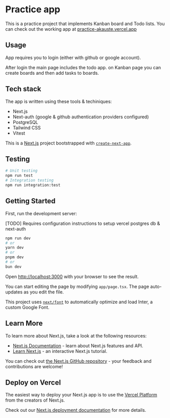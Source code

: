 # Practice app

This is a practice project that implements Kanban board and Todo lists. You can check out the working app at
[practice-akauste.vercel.app](https://practice-akauste.vercel.app)

## Usage

App requires you to login (either with github or google account).

After login the main page includes the todo app.
on Kanban page you can create boards and then add tasks to boards.

## Tech stack

The app is written using these tools & techiniques:

- Next.js
- Next-auth (google & github authentication providers configured)
- PostgreSQL
- Tailwind CSS
- Vitest

This is a [Next.js](https://nextjs.org/) project bootstrapped with [`create-next-app`](https://github.com/vercel/next.js/tree/canary/packages/create-next-app).

## Testing

```bash
# Unit testing
npm run test
# Integration testing
npm run integration:test
```

## Getting Started

First, run the development server:

[TODO] Requires configuration instructions to setup vercel postgres db & next-auth

```bash
npm run dev
# or
yarn dev
# or
pnpm dev
# or
bun dev
```

Open [http://localhost:3000](http://localhost:3000) with your browser to see the result.

You can start editing the page by modifying `app/page.tsx`. The page auto-updates as you edit the file.

This project uses [`next/font`](https://nextjs.org/docs/basic-features/font-optimization) to automatically optimize and load Inter, a custom Google Font.

## Learn More

To learn more about Next.js, take a look at the following resources:

- [Next.js Documentation](https://nextjs.org/docs) - learn about Next.js features and API.
- [Learn Next.js](https://nextjs.org/learn) - an interactive Next.js tutorial.

You can check out [the Next.js GitHub repository](https://github.com/vercel/next.js/) - your feedback and contributions are welcome!

## Deploy on Vercel

The easiest way to deploy your Next.js app is to use the [Vercel Platform](https://vercel.com/new?utm_medium=default-template&filter=next.js&utm_source=create-next-app&utm_campaign=create-next-app-readme) from the creators of Next.js.

Check out our [Next.js deployment documentation](https://nextjs.org/docs/deployment) for more details.
